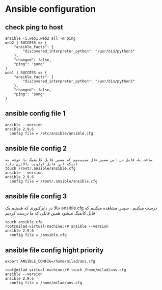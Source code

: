 # Ansible configuration

## check ping to host
```
ansible -i,web1,web2 all -m ping
web2 | SUCCESS => {
    "ansible_facts": {
        "discovered_interpreter_python": "/usr/bin/python3"
    },
    "changed": false,
    "ping": "pong"
}
web1 | SUCCESS => {
    "ansible_facts": {
        "discovered_interpreter_python": "/usr/bin/python3"
    },
    "changed": false,
    "ping": "pong"
}
```
## ansible config file 1
```
ansible --version
ansible 2.9.6
  config file = /etc/ansible/ansible.cfg
```
## ansible file config 2
```
ساخت یک فایل در این مسیر حال میبینیم که مسیر فایل کانفیگ با توجه به اینکه این فایل اولویت بالاتری دارد 
touch /root/.ansible/ansible.cfg
ansible --version
ansible 2.9.6
  config file = /root/.ansible/ansible.cfg
```
## ansible file config 3
حالا در دایرکتوری که هستیم یک ansible.cfg درست میکنیم . سپس مشاهده میکنیم که فایل کانفیگ میشود همین فایلی که ما درست کردیم
```
touch ansible.cfg
root@milad-virtual-machine:/# ansible --version
ansible 2.9.6
  config file = /ansible.cfg
```
## ansible file config hight priority
```
export ANSIBLE_CONFIG=/home/milad/ans.cfg

root@milad-virtual-machine:/# touch /home/milad/ans.cfg
ansible --version
ansible 2.9.6
  config file = /home/milad/ans.cfg
```
